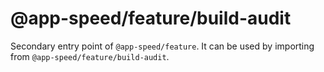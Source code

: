 # @app-speed/feature/build-audit

Secondary entry point of `@app-speed/feature`. It can be used by importing from `@app-speed/feature/build-audit`.

